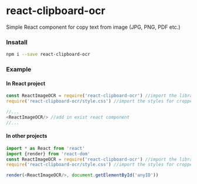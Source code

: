 # react-clipboard-ocr
Simple React component for copy text from image (JPG, PNG, PDF etc.)

### Insatall
```sh
npm i --save react-clipboard-ocr
```



### Example

#### In React project
```js
const ReactImageOCR = require('react-clipboard-ocr') //import the library
require('react-clipboard-ocr/style.css') //import the styles for cropper.js

//...
<ReactImageOCR/> //add in exist react component
//...
```

#### In other projects
```js
import * as React from 'react'
import {render} from 'react-dom'
const ReactImageOCR = require('react-clipboard-ocr') //import the library
require('react-clipboard-ocr/style.css') //import the styles for cropper.js

render(<ReactImageOCR/>, document.getElementById('anyID'))
```
